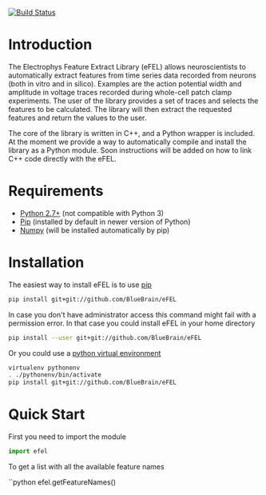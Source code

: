 [![Build Status](https://travis-ci.org/BlueBrain/eFEL.png?branch=master)](https://travis-ci.org/BlueBrain/eFEL)

Introduction
============

The Electrophys Feature Extract Library (eFEL) allows neuroscientists
to automatically extract features from time series data recorded from neurons 
(both in vitro and in silico). 
Examples are the action potential width and amplitude in voltage traces recorded
during whole-cell patch clamp experiments.
The user of the library provides a set of traces and selects the features to
be calculated. The library will then extract the requested features and return
the values to the user.

The core of the library is written in C++, and a Python wrapper is included.
At the moment we provide a way to automatically compile and install the library
as a Python module. Soon instructions will be added on how to link C++ code 
directly with the eFEL.

Requirements
============

* [Python 2.7+](https://www.python.org/download/releases/2.7/) (not compatible with Python 3)
* [Pip](https://pip.pypa.io) (installed by default in newer version of Python)
* [Numpy](http://www.numpy.org) (will be installed automatically by pip)

Installation
============

The easiest way to install eFEL is to use [pip](https://pip.pypa.io)

```bash
pip install git+git://github.com/BlueBrain/eFEL
```
In case you don't have administrator access this command might fail with a 
permission error. In that case you could install eFEL in your home directory

```bash
pip install --user git+git://github.com/BlueBrain/eFEL
```

Or you could use a [python virtual environment](https://virtualenv.pypa.io)

```bash
virtualenv pythonenv
. ./pythonenv/bin/activate
pip install git+git://github.com/BlueBrain/eFEL
```

Quick Start
===========

First you need to import the module

```python
import efel
```

To get a list with all the available feature names

``python
efel.getFeatureNames()
```
